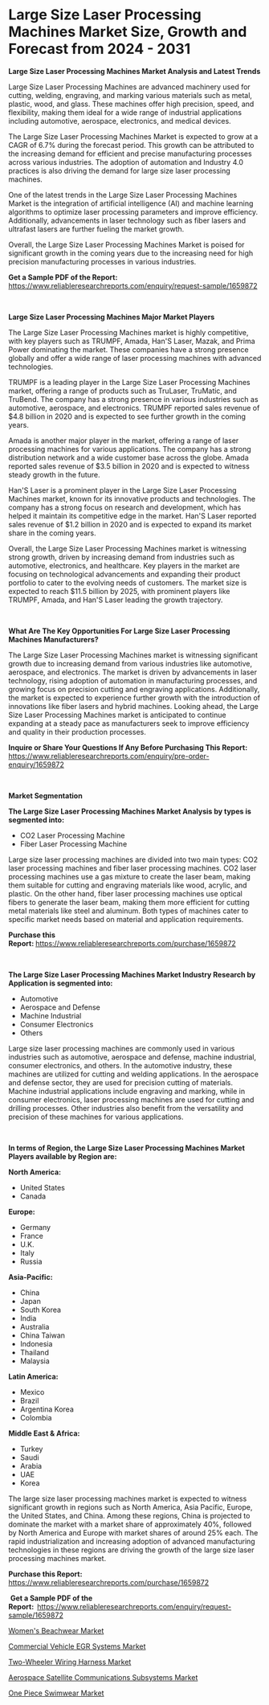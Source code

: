 <p><h1>Large Size Laser Processing Machines Market Size, Growth and Forecast from 2024 - 2031</h1></p><p><strong>Large Size Laser Processing Machines Market Analysis and Latest Trends</strong></p>
<p><p>Large Size Laser Processing Machines are advanced machinery used for cutting, welding, engraving, and marking various materials such as metal, plastic, wood, and glass. These machines offer high precision, speed, and flexibility, making them ideal for a wide range of industrial applications including automotive, aerospace, electronics, and medical devices.</p><p>The Large Size Laser Processing Machines Market is expected to grow at a CAGR of 6.7% during the forecast period. This growth can be attributed to the increasing demand for efficient and precise manufacturing processes across various industries. The adoption of automation and Industry 4.0 practices is also driving the demand for large size laser processing machines.</p><p>One of the latest trends in the Large Size Laser Processing Machines Market is the integration of artificial intelligence (AI) and machine learning algorithms to optimize laser processing parameters and improve efficiency. Additionally, advancements in laser technology such as fiber lasers and ultrafast lasers are further fueling the market growth.</p><p>Overall, the Large Size Laser Processing Machines Market is poised for significant growth in the coming years due to the increasing need for high precision manufacturing processes in various industries.</p></p>
<p><strong>Get a Sample PDF of the Report:&nbsp;</strong> <a href="https://www.reliableresearchreports.com/enquiry/request-sample/1659872">https://www.reliableresearchreports.com/enquiry/request-sample/1659872</a></p>
<p>&nbsp;</p>
<p><strong>Large Size Laser Processing Machines Major Market Players</strong></p>
<p><p>The Large Size Laser Processing Machines market is highly competitive, with key players such as TRUMPF, Amada, Han'S Laser, Mazak, and Prima Power dominating the market. These companies have a strong presence globally and offer a wide range of laser processing machines with advanced technologies. </p><p>TRUMPF is a leading player in the Large Size Laser Processing Machines market, offering a range of products such as TruLaser, TruMatic, and TruBend. The company has a strong presence in various industries such as automotive, aerospace, and electronics. TRUMPF reported sales revenue of $4.8 billion in 2020 and is expected to see further growth in the coming years.</p><p>Amada is another major player in the market, offering a range of laser processing machines for various applications. The company has a strong distribution network and a wide customer base across the globe. Amada reported sales revenue of $3.5 billion in 2020 and is expected to witness steady growth in the future.</p><p>Han'S Laser is a prominent player in the Large Size Laser Processing Machines market, known for its innovative products and technologies. The company has a strong focus on research and development, which has helped it maintain its competitive edge in the market. Han'S Laser reported sales revenue of $1.2 billion in 2020 and is expected to expand its market share in the coming years.</p><p>Overall, the Large Size Laser Processing Machines market is witnessing strong growth, driven by increasing demand from industries such as automotive, electronics, and healthcare. Key players in the market are focusing on technological advancements and expanding their product portfolio to cater to the evolving needs of customers. The market size is expected to reach $11.5 billion by 2025, with prominent players like TRUMPF, Amada, and Han'S Laser leading the growth trajectory.</p></p>
<p>&nbsp;</p>
<p><strong>What Are The Key Opportunities For Large Size Laser Processing Machines Manufacturers?</strong></p>
<p><p>The Large Size Laser Processing Machines market is witnessing significant growth due to increasing demand from various industries like automotive, aerospace, and electronics. The market is driven by advancements in laser technology, rising adoption of automation in manufacturing processes, and growing focus on precision cutting and engraving applications. Additionally, the market is expected to experience further growth with the introduction of innovations like fiber lasers and hybrid machines. Looking ahead, the Large Size Laser Processing Machines market is anticipated to continue expanding at a steady pace as manufacturers seek to improve efficiency and quality in their production processes.</p></p>
<p><strong>Inquire or Share Your Questions If Any Before Purchasing This Report:</strong> <a href="https://www.reliableresearchreports.com/enquiry/pre-order-enquiry/1659872">https://www.reliableresearchreports.com/enquiry/pre-order-enquiry/1659872</a></p>
<p>&nbsp;</p>
<p><strong>Market Segmentation</strong></p>
<p><strong>The Large Size Laser Processing Machines Market Analysis by types is segmented into:</strong></p>
<p><ul><li>CO2 Laser Processing Machine</li><li>Fiber Laser Processing Machine</li></ul></p>
<p><p>Large size laser processing machines are divided into two main types: CO2 laser processing machines and fiber laser processing machines. CO2 laser processing machines use a gas mixture to create the laser beam, making them suitable for cutting and engraving materials like wood, acrylic, and plastic. On the other hand, fiber laser processing machines use optical fibers to generate the laser beam, making them more efficient for cutting metal materials like steel and aluminum. Both types of machines cater to specific market needs based on material and application requirements.</p></p>
<p><strong>Purchase this Report:&nbsp;</strong><a href="https://www.reliableresearchreports.com/purchase/1659872">https://www.reliableresearchreports.com/purchase/1659872</a></p>
<p>&nbsp;</p>
<p><strong>The Large Size Laser Processing Machines Market Industry Research by Application is segmented into:</strong></p>
<p><ul><li>Automotive</li><li>Aerospace and Defense</li><li>Machine Industrial</li><li>Consumer Electronics</li><li>Others</li></ul></p>
<p><p>Large size laser processing machines are commonly used in various industries such as automotive, aerospace and defense, machine industrial, consumer electronics, and others. In the automotive industry, these machines are utilized for cutting and welding applications. In the aerospace and defense sector, they are used for precision cutting of materials. Machine industrial applications include engraving and marking, while in consumer electronics, laser processing machines are used for cutting and drilling processes. Other industries also benefit from the versatility and precision of these machines for various applications.</p></p>
<p>&nbsp;</p>
<p><strong>In terms of Region, the Large Size Laser Processing Machines Market Players available by Region are:</strong></p>
<p>
    <p> <strong> North America: </strong>
        <ul>
            <li>United States</li>
            <li>Canada</li>
        </ul>
        </p> 
    <p> <strong> Europe: </strong>
        <ul>
            <li>Germany</li>
            <li>France</li>
            <li>U.K.</li>
            <li>Italy</li>
            <li>Russia</li>
        </ul>
        </p> 
    <p> <strong> Asia-Pacific: </strong>
        <ul>
            <li>China</li>
            <li>Japan</li>
            <li>South Korea</li>
            <li>India</li>
            <li>Australia</li>
            <li>China Taiwan</li>
            <li>Indonesia</li>
            <li>Thailand</li>
            <li>Malaysia</li>
        </ul>
        </p> 
    <p> <strong> Latin America: </strong>
        <ul>
            <li>Mexico</li>
            <li>Brazil</li>
            <li>Argentina Korea</li>
            <li>Colombia</li>
        </ul>
        </p> 
    <p> <strong> Middle East & Africa: </strong>
        <ul>
            <li>Turkey</li>
            <li>Saudi</li>
            <li>Arabia</li>
            <li>UAE</li>
            <li>Korea</li>
        </ul>
    </p>
    </p>
<p><p>The large size laser processing machines market is expected to witness significant growth in regions such as North America, Asia Pacific, Europe, the United States, and China. Among these regions, China is projected to dominate the market with a market share of approximately 40%, followed by North America and Europe with market shares of around 25% each. The rapid industrialization and increasing adoption of advanced manufacturing technologies in these regions are driving the growth of the large size laser processing machines market.</p></p>
<p><strong>Purchase this Report: </strong><a href="https://www.reliableresearchreports.com/purchase/1659872">https://www.reliableresearchreports.com/purchase/1659872</a></p>
<p>&nbsp;<strong>Get a Sample PDF of the Report:&nbsp;&nbsp;</strong><a href="https://www.reliableresearchreports.com/enquiry/request-sample/1659872">https://www.reliableresearchreports.com/enquiry/request-sample/1659872</a></p>
<p><strong></strong></p>
<p><p><a href="https://view.publitas.com/reportprime-1/womens-beachwear-market-size-share-trends-analysis-report-by-application-regional-outlook-competitive-strategies-and-segment-forecasts-2024-2031/">Women's Beachwear Market</a></p><p><a href="https://summer-dogwood-3e9.notion.site/Commercial-Vehicle-EGR-Systems-Market-Provides-Detailed-Segmentation-of-this-Market-based-on-Type-A-4be51b63406b4b3dbcfbaae4bd95468f">Commercial Vehicle EGR Systems Market</a></p><p><a href="https://forested-sushi-9b0.notion.site/Two-Wheeler-Wiring-Harness-Market-Analysis-and-Market-Size-Global-Industry-Overview-Market-Segment-fc0b9b6f468f4080bdf11f933b1f2639">Two-Wheeler Wiring Harness Market</a></p><p><a href="https://github.com/pjcfca/Market-Research-Report-List-1/blob/main/aerospace-satellite-communications-subsystems-market.md">Aerospace Satellite Communications Subsystems Market</a></p><p><a href="https://view.publitas.com/reportprime-1/one-piece-swimwear-market-share-market-new-trends-analysis-report-by-type-by-application-by-end-use-by-region-and-segment-forecasts-2024-2031/">One Piece Swimwear Market</a></p></p>